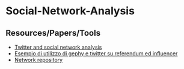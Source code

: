 # Social-Network-Analysis

## Resources/Papers/Tools
* [Twitter and social network analysis](http://datadrivenjournalism.net/news_and_analysis/twitter_and_social_network_analysis)
* [Esempio di utilizzo di gephy e twitter su referendum ed influencer](http://www.misurarelacomunicazione.it/2016/11/24/iovotono-vs-bastaunsi-gli-influencers-twitter/)
* [Network repository](http://networkrepository.com/)
